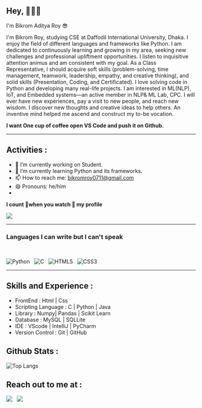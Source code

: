## Hey, 🙋🏼‍♂️
<p>I'm Bikrom Aditya Roy 😎</p>
<p>I'm Bikrom Roy, studying CSE at Daffodil International University, Dhaka. I enjoy the field of different languages and frameworks like Python.
I am dedicated to continuously learning and growing in my area, seeking new challenges and professional upliftment opportunities.
I listen to inquisitive attention animus and am consistent with my goal. 
As a Class Representative, I should acquire soft skills (problem-solving, time management, teamwork, leadership, empathy, and creative thinking),  and solid skills (Presentation, Coding, and Certificated). 
I love solving code in Python and developing many real-life projects. I am interested in ML(NLP), IoT, and Embedded systems—an active member in NLP& ML Lab, CPC.
I will ever have new experiences, pay a visit to new people, and reach new wisdom.  I discover new thoughts and creative ideas to help others. An inventive mind helped me ascend and construct my to-be vocation.
</p>
<p><b>I want One cup of coffee open VS Code and push it on Github.</b></p>

<hr />

## Activities  :

- 🔭 I’m currently working on Student. 
- 🌱 I’m currently learning Python and its frameworks. 
- 📫 How to reach me: bikromroy0711@gmail.com 
- 😄 Pronouns: he/him 
- 
<p><b>I count 📝when you watch 👀 my profile </b></p>

![](https://komarev.com/ghpvc/?username=ADATYA&color=brightgreen)

<hr />

### Languages I can write but  I can't speak 

<br />

![Python](https://img.shields.io/badge/python-3670A0?style=for-the-badge&logo=python&logoColor=ffdd54) &nbsp;
![C](https://img.shields.io/badge/c-%2300599C.svg?style=for-the-badge&logo=c&logoColor=white) &nbsp;
![HTML5](https://img.shields.io/badge/html5-%23E34F26.svg?style=for-the-badge&logo=html5&logoColor=white) &nbsp;
![CSS3](https://img.shields.io/badge/css3-%231572B6.svg?style=for-the-badge&logo=css3&logoColor=white)
<hr />

##  Skills and Experience :

- FrontEnd           : Html | Css 
- Scripting Language : C | Python | Java
- Library            : Numpy| Pandas | Scikit Learn 
- Database           : MySQL | SQLLite 
- IDE                : VScode | IntelliJ | PyCharm 
- Version Control     : Git | GitHub

##  Github Stats : 
![Top Langs](https://github-readme-stats.vercel.app/api/top-langs/?username=ADATYA) &nbsp;


## Reach out to me at :
[<img src="https://img.shields.io/badge/linkedin-%230077B5.svg?&style=for-the-badge&logo=linkedin&logoColor=white" />](https://www.linkedin.com/in/bikromroy/) &nbsp;
[<img src ="https://img.shields.io/badge/Email-Here-%23E4405F.svg?&style=for-the-badge&logo=&logoColor=white%22">](bikromroy0711@gmail.com)



